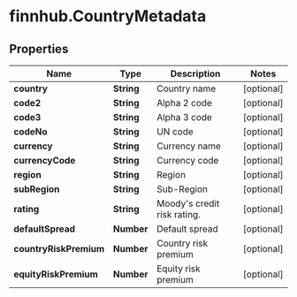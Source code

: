 # finnhub.CountryMetadata

## Properties

Name | Type | Description | Notes
------------ | ------------- | ------------- | -------------
**country** | **String** | Country name | [optional] 
**code2** | **String** | Alpha 2 code | [optional] 
**code3** | **String** | Alpha 3 code | [optional] 
**codeNo** | **String** | UN code | [optional] 
**currency** | **String** | Currency name | [optional] 
**currencyCode** | **String** | Currency code | [optional] 
**region** | **String** | Region | [optional] 
**subRegion** | **String** | Sub-Region | [optional] 
**rating** | **String** | Moody&#39;s credit risk rating. | [optional] 
**defaultSpread** | **Number** | Default spread | [optional] 
**countryRiskPremium** | **Number** | Country risk premium | [optional] 
**equityRiskPremium** | **Number** | Equity risk premium | [optional] 



